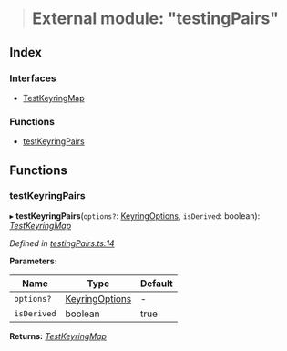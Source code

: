 > # External module: "testingPairs"

## Index

### Interfaces

* [TestKeyringMap](../interfaces/_testingpairs_.testkeyringmap.md)

### Functions

* [testKeyringPairs](_testingpairs_.md#testkeyringpairs)

## Functions

###  testKeyringPairs

▸ **testKeyringPairs**(`options?`: [KeyringOptions](../interfaces/_types_.keyringoptions.md), `isDerived`: boolean): *[TestKeyringMap](../interfaces/_testingpairs_.testkeyringmap.md)*

*Defined in [testingPairs.ts:14](https://github.com/polkadot-js/common/blob/cd7aafc/packages/keyring/src/testingPairs.ts#L14)*

**Parameters:**

Name | Type | Default |
------ | ------ | ------ |
`options?` | [KeyringOptions](../interfaces/_types_.keyringoptions.md) | - |
`isDerived` | boolean | true |

**Returns:** *[TestKeyringMap](../interfaces/_testingpairs_.testkeyringmap.md)*